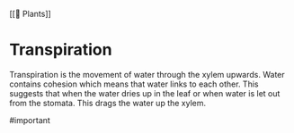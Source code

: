 [[🌱 Plants]]           
# Transpiration
Transpiration is the movement of water through the xylem upwards. Water contains cohesion which means that water links to each other. This suggests that when the water dries up in the leaf or when water is let out from the stomata. This drags the water up the xylem.

#important 